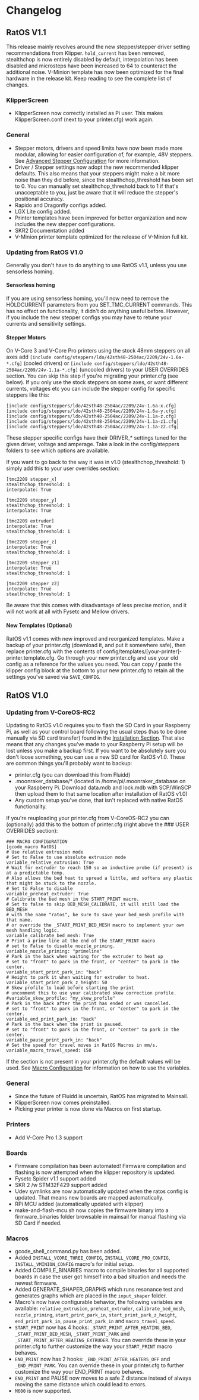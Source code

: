 # Changelog

## RatOS V1.1

This release mainly revolves around the new stepper/stepper driver setting recommendations from Klipper. `hold_current` has been removed, stealthchop is now entirely disabled by default, interpolation has been disabled and microsteps have been increased to 64 to counteract the additional noise. V-Minion template has now been optimized for the final hardware in the release kit. Keep reading to see the complete list of changes.

### KlipperScreen

- KlipperScreen now correctly installed as Pi user. This makes KlipperScreen.conf (next to your printer.cfg) work again.

### General

- Stepper motors, drivers and speed limits have now been made more modular, allowing for easier configuration of, for example, 48V steppers. See [Advanced Stepper Configuration](/docs/configuration/advanced-stepper-configuration) for more information.
- Driver / Stepper settings now adopt the new recommended klipper defaults. This also means that your steppers might make a bit more noise than they did before, since the stealthchop_threshold has been set to 0. You can manually set stealthchop_threshold back to 1 if that's unacceptable to you, just be aware that it will reduce the stepper's positional accuracy.
- Rapido and Dragonfly configs added.
- LGX Lite config added.
- Printer templates have been improved for better organization and now includes the new stepper configurations.
- SKR2 Documentation added
- V-Minion printer template optimized for the release of V-Minion full kit.

### Updating from RatOS V1.0

Generally you don't have to do anything to use RatOS v1.1, unless you use sensorless homing.

#### Sensorless homing

If you are using sensorless homing, you'll now need to remove the HOLDCURRENT parameters from you SET_TMC_CURRENT commands. This has no effect on functionality, it didn't do anything useful before. However, if you include the new stepper configs you may have to retune your currents and sensitivity settings.

#### Stepper Motors

On V-Core 3 and V-Core Pro printers using the stock 48mm steppers on all axes add `[include config/steppers/ldo/42sth48-2504ac/2209/24v-1.6a-*.cfg]` (cooled drivers) or `[include config/steppers/ldo/42sth48-2504ac/2209/24v-1.1a-*.cfg]` (uncooled drivers) to your USER OVERRIDES section. You can skip this step if you're migrating your printer.cfg (see below).
If you only use the stock steppers on some axes, or want different currents, voltages etc you can include the stepper config for specific steppers like this:

```properties
[include config/steppers/ldo/42sth48-2504ac/2209/24v-1.6a-x.cfg]
[include config/steppers/ldo/42sth48-2504ac/2209/24v-1.6a-y.cfg]
[include config/steppers/ldo/42sth48-2504ac/2209/24v-1.1a-z.cfg]
[include config/steppers/ldo/42sth48-2504ac/2209/24v-1.1a-z1.cfg]
[include config/steppers/ldo/42sth48-2504ac/2209/24v-1.1a-z2.cfg]
```

These stepper specific configs have their DRIVER\_\* settings tuned for the given driver, voltage and amperage. Take a look in the config/steppers folders to see which options are available.

If you want to go back to the way it was in v1.0 (stealthchop_threshold: 1) simply add this to your user overrides section:

```properties
[tmc2209 stepper_x]
stealthchop_threshold: 1
interpolate: True

[tmc2209 stepper_y]
stealthchop_threshold: 1
interpolate: True

[tmc2209 extruder]
interpolate: True
stealthchop_threshold: 1

[tmc2209 stepper_z]
interpolate: True
stealthchop_threshold: 1

[tmc2209 stepper_z1]
interpolate: True
stealthchop_threshold: 1

[tmc2209 stepper_z2]
interpolate: True
stealthchop_threshold: 1
```

Be aware that this comes with disadvantage of less precise motion, and it will not work at all with Fysetc and Mellow drivers.

#### New Templates (Optional)

RatOS v1.1 comes with new improved and reorganized templates. Make a backup of your printer.cfg (download it, and put it somewhere safe), then replace printer.cfg with the contents of config/templates/\[your-printer\]-printer.template.cfg. Go through your new printer.cfg and use your old config as a reference for the values you need. You can copy / paste the klipper config block at the bottom to your new printer.cfg to retain all the settings you've saved via `SAVE_CONFIG`.

## RatOS V1.0

### Updating from V-CoreOS-RC2

Updating to RatOS v1.0 requires you to flash the SD Card in your Raspberry Pi, as well as your control board following the usual steps (has to be done manually via SD card transfer) found in the [Installation Section](docs/installation). That also means that any changes you've made to your Raspberry Pi setup will be lost unless you make a backup first. If you want to be absolutely sure you don't loose something, you can use a new SD card for RatOS v1.0. These are common things you'll probably want to backup:

- printer.cfg (you can download this from Fluidd)
- .moonraker_database/\* (located in /home/pi/.moonraker_database on your Raspberry Pi. Download data.mdb and lock.mdb with SCP/WinSCP then upload them to that same location after installation of RatOS v1.0)
- Any custom setup you've done, that isn't replaced with native RatOS functionality.

If you're reuploading your printer.cfg from V-CoreOS-RC2 you can (optionally) add this to the bottom of printer.cfg (right above the ### USER OVERRIDES section):

```properties
### MACRO CONFIGURATION
[gcode_macro RatOS]
# Use relative extrusion mode
# Set to False to use absolute extrusion mode
variable_relative_extrusion: True
# Wait for extruder to reach 150 so an inductive probe (if present) is at a predictable temp.
# Also allows the bed heat to spread a little, and softens any plastic that might be stuck to the nozzle.
# Set to False to disable
variable_preheat_extruder: True
# Calibrate the bed mesh in the START_PRINT macro.
# Set to false to skip BED_MESH_CALIBRATE, it will still load the BED_MESH
# with the name "ratos", be sure to save your bed_mesh profile with that name.
# or override the _START_PRINT_BED_MESH macro to implement your own mesh handling logic.
variable_calibrate_bed_mesh: True
# Print a prime line at the end of the START_PRINT macro
# set to False to disable nozzle_priming.
variable_nozzle_priming: "primeline"
# Park in the back when waiting for the extruder to heat up
# set to "front" to park in the front, or "center" to park in the center.
variable_start_print_park_in: "back"
# Height to park it when waiting for extruder to heat.
variable_start_print_park_z_height: 50
# Skew profile to load before starting the print
# uncomment this to use your calibrated skew correction profile.
#variable_skew_profile: "my_skew_profile"
# Park in the back after the print has ended or was cancelled.
# set to "front" to park in the front, or "center" to park in the center.
variable_end_print_park_in: "back"
# Park in the back when the print is paused.
# set to "front" to park in the front, or "center" to park in the center.
variable_pause_print_park_in: "back"
# Set the speed for travel moves in RatOS Macros in mm/s.
variable_macro_travel_speed: 150
```

If the section is not present in your printer.cfg the default values will be used. See [Macro Configuration](/docs/configuration/macros) for information on how to use the variables.

### General

- Since the future of Fluidd is uncertain, RatOS has migrated to Mainsail.
- KlipperScreen now comes preinstalled.
- Picking your printer is now done via Macros on first startup.

### Printers

- Add V-Core Pro 1.3 support

### Boards

- Firmware compilation has been automated! Firmware compilation and flashing is now attempted when the klipper repository is updated.
- Fysetc Spider v1.1 support added
- SKR 2 /w STM32F429 support added
- Udev symlinks are now automatically updated when the ratos config is updated. That means new boards are mapped automatically.
- RPi MCU added (automatically updated with klipper)
- make-and-flash-mcu.sh now copies the firmware binary into a firmware_binaries folder browsable in mainsail for manual flashing via SD Card if needed.

### Macros

- gcode_shell_command.py has been added.
- Added `INSTALL_VCORE_THREE_CONFIG`, `INSTALL_VCORE_PRO_CONFIG`, `INSTALL_VMINION_CONFIG` macro's for initial setup.
- Added COMPILE_BINARIES macro to compile binaries for all supported boards in case the user got himself into a bad situation and needs the newest firmware.
- Added GENERATE_SHAPER_GRAPHS which runs resonance test and generates graphs which are placed in the `input_shaper` folder.
- Macro's now have configurable behavior, the following variables are available: `relative_extrusion`, `preheat_extruder`, `calibrate_bed_mesh`, `nozzle_priming`, `start_print_park_in`, `start_print_park_z_height`, `end_print_park_in`, `pause_print_park_in` and `macro_travel_speed`.
- `START_PRINT` now has 4 hooks: `_START_PRINT_AFTER_HEATING_BED`, `_START_PRINT_BED_MESH`, `_START_PRINT_PARK` and `_START_PRINT_AFTER_HEATING_EXTRUDER`. You can override these in your printer.cfg to further customize the way your `START_PRINT` macro behaves.
- `END_PRINT` now has 2 hooks: `_END_PRINT_AFTER_HEATERS_OFF` and `_END_PRINT_PARK`. You can override these in your printer.cfg to further customize the way your END_PRINT macro behaves.
- `END_PRINT` and PAUSE now moves to a safe Z distance instead of always moving the same distance which could lead to errors.
- `M600` is now supported.
